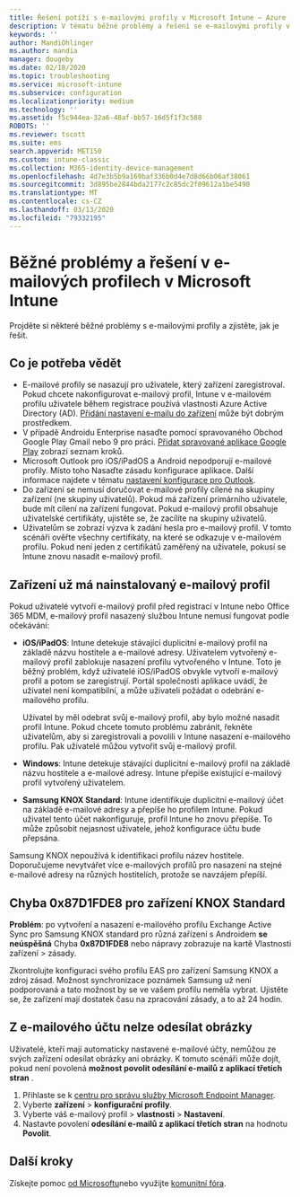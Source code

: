 ```yaml
---
title: Řešení potíží s e-mailovými profily v Microsoft Intune – Azure | Microsoft Docs
description: V tématu běžné problémy a řešení se e-mailovými profily v Microsoft Intune, včetně duplicitních e-mailových profilů a chyb na zařízeních se Samsung KNOX standardem.
keywords: ''
author: MandiOhlinger
ms.author: mandia
manager: dougeby
ms.date: 02/18/2020
ms.topic: troubleshooting
ms.service: microsoft-intune
ms.subservice: configuration
ms.localizationpriority: medium
ms.technology: ''
ms.assetid: f5c944ea-32a6-48af-bb57-16d5f1f3c588
ROBOTS: ''
ms.reviewer: tscott
ms.suite: ems
search.appverid: MET150
ms.custom: intune-classic
ms.collection: M365-identity-device-management
ms.openlocfilehash: 4d7e3b5b9a169baf336b0d4e7d8d66b06af38061
ms.sourcegitcommit: 3d895be2844bda2177c2c85dc2f09612a1be5490
ms.translationtype: MT
ms.contentlocale: cs-CZ
ms.lasthandoff: 03/13/2020
ms.locfileid: "79332195"
---
```

# <a name="common-issues-and-resolutions-with-email-profiles-in-microsoft-intune"></a>Běžné problémy a řešení v e-mailových profilech v Microsoft Intune

Projděte si některé běžné problémy s e-mailovými profily a zjistěte, jak je řešit.

## <a name="what-you-need-to-know"></a>Co je potřeba vědět

- E-mailové profily se nasazují pro uživatele, který zařízení zaregistroval. Pokud chcete nakonfigurovat e-mailový profil, Intune v e-mailovém profilu uživatele během registrace používá vlastnosti Azure Active Directory (AD). [Přidání nastavení e-mailu do zařízení](email-settings-configure.md) může být dobrým prostředkem.
- V případě Androidu Enterprise nasaďte pomocí spravovaného Obchod Google Play Gmail nebo 9 pro práci. [Přidat spravované aplikace Google Play](../apps/apps-add-android-for-work.md) zobrazí seznam kroků.
- Microsoft Outlook pro iOS/iPadOS a Android nepodporují e-mailové profily. Místo toho Nasaďte zásadu konfigurace aplikace. Další informace najdete v tématu [nastavení konfigurace pro Outlook](../apps/app-configuration-policies-outlook.md).
- Do zařízení se nemusí doručovat e-mailové profily cílené na skupiny zařízení (ne skupiny uživatelů). Pokud má zařízení primárního uživatele, bude mít cílení na zařízení fungovat. Pokud e-mailový profil obsahuje uživatelské certifikáty, ujistěte se, že zacílíte na skupiny uživatelů.
- Uživatelům se zobrazí výzva k zadání hesla pro e-mailový profil. V tomto scénáři ověřte všechny certifikáty, na které se odkazuje v e-mailovém profilu. Pokud není jeden z certifikátů zaměřený na uživatele, pokusí se Intune znovu nasadit e-mailový profil.

## <a name="device-already-has-an-email-profile-installed"></a>Zařízení už má nainstalovaný e-mailový profil

Pokud uživatelé vytvoří e-mailový profil před registrací v Intune nebo Office 365 MDM, e-mailový profil nasazený službou Intune nemusí fungovat podle očekávání:

- **iOS/iPadOS**: Intune detekuje stávající duplicitní e-mailový profil na základě názvu hostitele a e-mailové adresy. Uživatelem vytvořený e-mailový profil zablokuje nasazení profilu vytvořeného v Intune. Toto je běžný problém, když uživatelé iOS/iPadOS obvykle vytvoří e-mailový profil a potom se zaregistrují. Portál společnosti aplikace uvádí, že uživatel není kompatibilní, a může uživateli požádat o odebrání e-mailového profilu.

  Uživatel by měl odebrat svůj e-mailový profil, aby bylo možné nasadit profil Intune. Pokud chcete tomuto problému zabránit, řekněte uživatelům, aby si zaregistrovali a povolili v Intune nasazení e-mailového profilu. Pak uživatelé můžou vytvořit svůj e-mailový profil.

- **Windows**: Intune detekuje stávající duplicitní e-mailový profil na základě názvu hostitele a e-mailové adresy. Intune přepíše existující e-mailový profil vytvořený uživatelem.

- **Samsung KNOX Standard**: Intune identifikuje duplicitní e-mailový účet na základě e-mailové adresy a přepíše ho profilem Intune. Pokud uživatel tento účet nakonfiguruje, profil Intune ho znovu přepíše. To může způsobit nejasnost uživatele, jehož konfigurace účtu bude přepsána.

Samsung KNOX nepoužívá k identifikaci profilu název hostitele. Doporučujeme nevytvářet více e-mailových profilů pro nasazení na stejné e-mailové adresy na různých hostitelích, protože se navzájem přepíší.

## <a name="error-0x87d1fde8-for-knox-standard-device"></a>Chyba 0x87D1FDE8 pro zařízení KNOX Standard

**Problém**: po vytvoření a nasazení e-mailového profilu Exchange Active Sync pro Samsung KNOX standard pro různá zařízení s Androidem **se neúspěšná** Chyba **0x87D1FDE8** nebo nápravy zobrazuje na kartě Vlastnosti zařízení > zásady.

Zkontrolujte konfiguraci svého profilu EAS pro zařízení Samsung KNOX a zdroj zásad. Možnost synchronizace poznámek Samsung už není podporovaná a tato možnost by se ve vašem profilu neměla vybrat. Ujistěte se, že zařízení mají dostatek času na zpracování zásady, a to až 24 hodin.

## <a name="unable-to-send-images-from--email-account"></a>Z e-mailového účtu nelze odesílat obrázky

Uživatelé, kteří mají automaticky nastavené e-mailové účty, nemůžou ze svých zařízení odesílat obrázky ani obrázky. K tomuto scénáři může dojít, pokud není povolená **možnost povolit odesílání e-mailů z aplikací třetích stran** .

1. Přihlaste se k [centru pro správu služby Microsoft Endpoint Manager](https://go.microsoft.com/fwlink/?linkid=2109431).
2. Vyberte **zařízení** > **konfigurační profily**.
3. Vyberte váš e-mailový profil > **vlastnosti** > **Nastavení**.
4. Nastavte povolení **odesílání e-mailů z aplikací třetích stran** na hodnotu **Povolit**.

## <a name="next-steps"></a>Další kroky

Získejte pomoc [od Microsoftu](../fundamentals/get-support.md)nebo využijte [komunitní fóra](https://social.technet.microsoft.com/Forums/en-US/home?category=microsoftintune).
